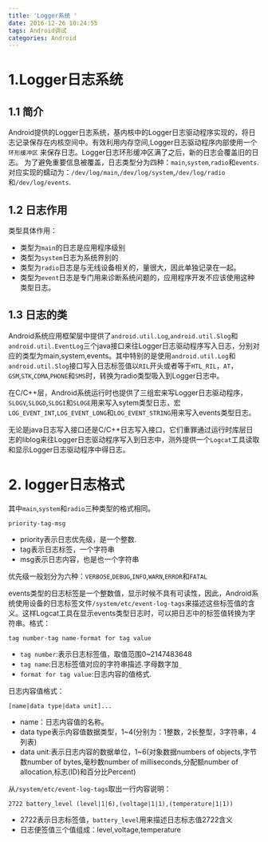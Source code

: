 ```yaml
---
title: 'Logger系统 '
date: 2016-12-26 10:24:55
tags: Android调试
categories: Android
---
```


# 1.Logger日志系统
## 1.1 简介
Android提供的Logger日志系统，基内核中的Logger日志驱动程序实现的，将日志记录保存在内核空间中。有效利用内存空间,Logger日志驱动程序内部使用一个`环形缓冲区` 来保存日志。Logger日志环形缓冲区满了之后，新的日志会覆盖旧的日志。
为了避免重要信息被覆盖，日志类型分为四种：`main`,`system`,`radio`和`events`.对应实现的蠕动为：`/dev/log/main`,`/dev/log/system`,`/dev/log/radio`和`/dev/log/events`.

<!--more-->
## 1.2 日志作用

类型具体作用：

* 类型为`main`的日志是应用程序级别
* 类型为`system`日志为系统界别的
* 类型为`radio`日志是与无线设备相关的，量很大，因此单独记录在一起。
* 类型为`event`日志是专门用来诊断系统问题的，应用程序开发不应该使用这种类型日志。

## 1.3 日志的类

Android系统应用框架层中提供了`android.util.Log`,`android.util.Slog`和`android.util.EventLog`三个java接口来往Logger日志驱动程序写入日志，分别对应的类型为main,system,events。其中特别的是使用`android.util.Log`和`android.util.Slog`接口写入日志标签值以`RIL`开头或者等于`HTL_RIL`，`AT`，`GSM`,`STK`,`CDMA`,`PHONE`和`SMS`时，转换为radio类型吸入到Logger日志中。

在C/C++层，Android系统运行时也提供了三组宏来写Logger日志驱动程序，`SLOGV`,`SLOGD`,`SLOGI`和`SLOGE`用来写入sytem类型日志，宏`LOG_EVENT_INT`,`LOG_EVENT_LONG`和`LOG_EVENT_STRING`用来写入events类型日志。

无论是java日志写入接口还是C/C++日志写入接口，它们重罪通过运行时库层日志的liblog来往Logger日志驱动程序写入到日志中，测外提供一个`Logcat`工具读取和显示Logger日志驱动程序中得日志。

# 2. logger日志格式

其中`main`,`system`和`radio`三种类型的格式相同。

```
priority-tag-msg
```

* priority表示日志优先级，是一个整数.
* tag表示日志标签，一个字符串
* msg表示日志内容，也是也一个字符串

优先级一般划分为六种：`VERBOSE`,`DEBUG`,`INFO`,`WARN`,`ERROR`和`FATAL`

events类型的日志标签是一个整数值，显示时候不具有可读性，因此，Android系统使用设备的日志标签文件`/system/etc/event-log-tags`来描述这些标签值的含义。这样Logcat工具在显示events类型日志时，可以把日志中的标签值转换为字符串。格式：

```
tag number-tag name-format for tag value
```

* `tag number`:表示日志标签值，取值范围0~2147483648
* `tag name`:日志标签值对应的字符串描述.字母数字加`_`
* `format for tag value`:日志内容的值格式.

日志内容值格式：

```
[name|data type|data unit]...
```

* name：日志内容值的名称。
* data type表示内容值数据类型，1~4(分别为：1整数，2长整型，3字符串，4列表)
* data unit:表示日志内容的数据单位，1~6(对象数据numbers of objects,字节数number of bytes,毫秒数number of milliseconds,分配额number of allocation,标志(ID)和百分比Percent)

从`/system/etc/event-log-tags`取出一行内容说明：

```
2722 battery_level (level|1|6),(voltage|1|1),(temperature|1|1))
```

* 2722表示日志标签值，`battery_level`用来描述日志标志值2722含义
* 日志便签值三个值组成：level,voltage,temperature




